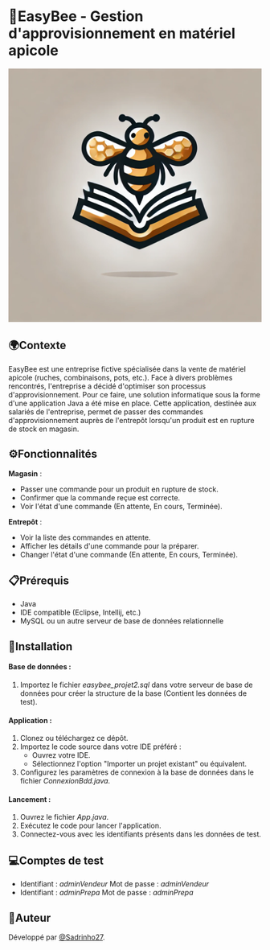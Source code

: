 # 🐝EasyBee - Gestion d'approvisionnement en matériel apicole

![Logo](logoEasybee.png)

## 🌍Contexte
EasyBee est une entreprise fictive spécialisée dans la vente de matériel apicole (ruches, combinaisons, pots, etc.). Face à divers problèmes rencontrés, l'entreprise a décidé d'optimiser son processus d'approvisionnement. Pour ce faire, une solution informatique sous la forme d'une application Java a été mise en place. Cette application, destinée aux salariés de l'entreprise, permet de passer des commandes d'approvisionnement auprès de l'entrepôt lorsqu'un produit est en rupture de stock en magasin.


## ⚙️Fonctionnalités 
 **Magasin** :  
  - Passer une commande pour un produit en rupture de stock.
  - Confirmer que la commande reçue est correcte.
  - Voir l'état d'une commande (En attente, En cours, Terminée).

**Entrepôt** : 
 - Voir la liste des commandes en attente.
 - Afficher les détails d'une commande pour la préparer.
 - Changer l'état d'une commande (En attente, En cours, Terminée). 


## 📋Prérequis
- Java 
- IDE compatible (Eclipse, Intellij, etc.)
- MySQL ou un autre serveur de base de données relationnelle


## 🚀Installation  
#### Base de données :
 1. Importez le fichier  *easybee_projet2.sql* dans votre serveur de base de données pour créer la structure de la base (Contient les données de test).   
#### Application :  
 1. Clonez ou téléchargez ce dépôt.
 2. Importez le code source dans votre IDE préféré :
    - Ouvrez votre IDE.
    - Sélectionnez l'option "Importer un projet existant" ou équivalent.
 3. Configurez les paramètres de connexion à la base de données dans le fichier *ConnexionBdd.java*.
#### Lancement :
 1. Ouvrez le fichier *App.java*.
 2. Exécutez le code pour lancer l'application.
 3. Connectez-vous avec les identifiants présents dans les données de test. 


## 💻Comptes de test
- Identifiant : *adminVendeur* Mot de passe : *adminVendeur*
- Identifiant : *adminPrepa* Mot de passe : *adminPrepa*


## 👤Auteur
Développé par [@Sadrinho27](https://github.com/Sadrinho27).

